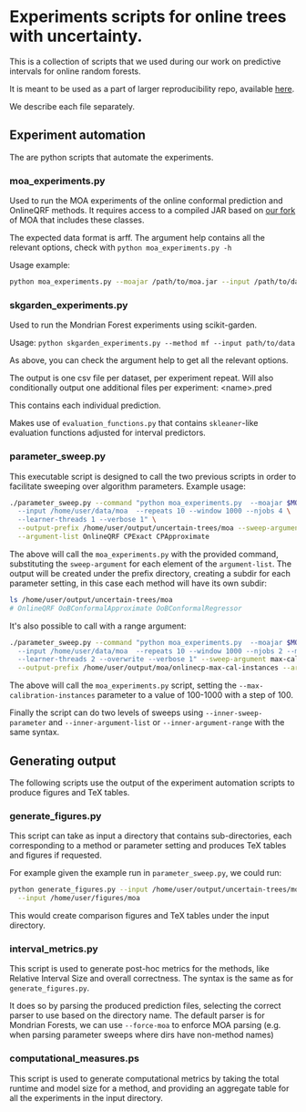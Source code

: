 # Experiments scripts for online trees with uncertainty.

This is a collection of scripts that we used during our work
on predictive intervals for online random forests.

It is meant to be used as a part of larger reproducibility
repo, available [here](https://github.com/thvasilo/uncertain-trees-reproducible).

We describe each file separately.

## Experiment automation

The are python scripts that automate the experiments.

### moa_experiments.py

Used to run the MOA experiments of the online conformal
prediction and OnlineQRF methods.
It requires access to a compiled JAR based on [our fork](https://github.com/thvasilo/moa/tree/uncertain-trees)
of MOA that includes these classes.

The expected data format is arff. The argument help contains all the relevant options,
check with `python moa_experiments.py -h`

Usage example:

```bash
python moa_experiments.py --moajar /path/to/moa.jar --input /path/to/data --meta OnlineQRF
```

### skgarden_experiments.py

Used to run the Mondrian Forest experiments using scikit-garden.


Usage: `python skgarden_experiments.py --method mf --input path/to/data`

As above, you can check the argument help to get all the relevant
options.

The output is one csv file per dataset, per experiment repeat.
Will also conditionally output one additional files per experiment:
\<name\>.pred

This contains each individual prediction.

Makes use of `evaluation_functions.py` that contains `skleaner`-like evaluation
functions adjusted for interval predictors.

### parameter_sweep.py

This executable script is designed to call the two previous scripts in order to facilitate
sweeping over algorithm parameters. Example usage:

```bash
./parameter_sweep.py --command "python moa_experiments.py  --moajar $MOA_JAR \
  --input /home/user/data/moa  --repeats 10 --window 1000 --njobs 4 \
  --learner-threads 1 --verbose 1" \
  --output-prefix /home/user/output/uncertain-trees/moa --sweep-argument meta\
  --argument-list OnlineQRF CPExact CPApproximate
```

The above will call the `moa_experiments.py` with the provided command,
substituting the `sweep-argument` for each element of the `argument-list`.
The output will be created under the prefix directory, creating a subdir
for each parameter setting, in this case each method will have its own
subdir:
```bash
ls /home/user/output/uncertain-trees/moa
# OnlineQRF OoBConformalApproximate OoBConformalRegressor
```

It's also possible to call with a range argument:

```bash
./parameter_sweep.py --command "python moa_experiments.py  --moajar $MOA_JAR \
  --input /home/user/data/moa  --repeats 10 --window 1000 --njobs 2 --meta CPApproximate \
  --learner-threads 2 --overwrite --verbose 1" --sweep-argument max-calibration-instances \
  --output-prefix /home/user/output/moa/onlinecp-max-cal-instances --argument-range 100 1001 100
```

The above will call the `moa_experiments.py` script, setting the `--max-calibration-instances` parameter
to a value of 100-1000 with a step of 100.

Finally the script can do two levels of sweeps using `--inner-sweep-parameter` and
`--inner-argument-list` or `--inner-argument-range` with the same syntax.

## Generating output

The following scripts use the output of the experiment automation scripts
to produce figures and TeX tables.

### generate_figures.py

This script can take as input a directory that contains sub-directories,
each corresponding to a method or parameter setting and produces TeX
tables and figures if requested.

For example given the example run in `parameter_sweep.py`, we could run:

```bash
python generate_figures.py --input /home/user/output/uncertain-trees/moa \
  --input /home/user/figures/moa
```

This would create comparison figures and TeX tables under the input directory.

### interval_metrics.py

This script is used to generate post-hoc metrics for the methods, like Relative
Interval Size and overall correctness. The syntax is the same as for `generate_figures.py`.

It does so by parsing the produced prediction files, selecting the correct parser
to use based on the directory name. The default parser is for Mondrian Forests,
we can use `--force-moa` to enforce MOA parsing (e.g. when parsing parameter sweeps where dirs
have non-method names)

### computational_measures.ps

This script is used to generate computational metrics by taking the total runtime and
model size for a method, and providing an aggregate table for all the experiments in
the input directory.
